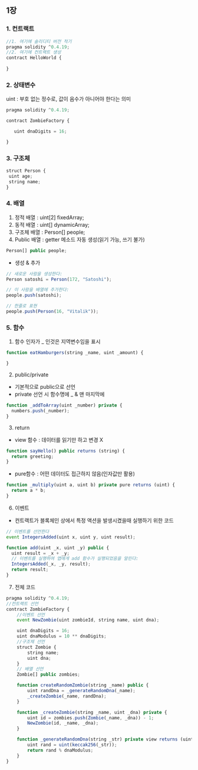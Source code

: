 ## 1장
 
### 1. 컨트랙트
```javascript
//1. 여기에 솔리디티 버전 적기
pragma solidity ^0.4.19;
//2. 여기에 컨트랙트 생성
contract HelloWorld {
    
}
```

### 2. 상태변수
 uint : 부호 없는 정수로, 값이 음수가 아니어야 한다는 의미
 ```javascript
 pragma solidity ^0.4.19;

contract ZombieFactory {

    uint dnaDigits = 16;

}
```

### 3. 구조체
 ```javascript
struct Person {
  uint age;
  string name;
}
```

### 4. 배열
1. 정적 배열 : uint[2] fixedArray;
2. 동적 배열 : uint[] dynamicArray;
3. 구조체 배열 : Person[] people;
4. Public 배열 : getter 메소드 자동 생성(읽기 가능, 쓰기 불가)
```javascript
Person[] public people;
```
- 생성 & 추가
```javascript
// 새로운 사람을 생성한다:
Person satoshi = Person(172, "Satoshi");

// 이 사람을 배열에 추가한다:
people.push(satoshi);
```
```javascript
// 한줄로 표현
people.push(Person(16, "Vitalik"));
```


### 5. 함수
1. 함수 인자가 _ 인것은 지역변수임을 표시
```javascript
function eatHamburgers(string _name, uint _amount) {

}
```
2. public/private
- 기본적으로 public으로 선언
- private 선언 시 함수명에 _ & 맨 마지막에
```javascript
function _addToArray(uint _number) private {
  numbers.push(_number);
}
```

3. return
- view 함수 : 데이터를 읽기만 하고 변경 X
```javascript
function sayHello() public returns (string) {
  return greeting;
}
```

- pure함수 : 어떤 데이터도 접근하지 않음(인자값만 활용)
```javascript
function _multiply(uint a, uint b) private pure returns (uint) {
  return a * b;
}
```

6. 이벤트
- 컨트랙트가 블록체인 상에서 특정 액션을 발생시켰을때 실행하기 위한 코드
```javascript
// 이벤트를 선언한다
event IntegersAdded(uint x, uint y, uint result);

function add(uint _x, uint _y) public {
  uint result = _x + _y;
  // 이벤트를 실행하여 앱에게 add 함수가 실행되었음을 알린다:
  IntegersAdded(_x, _y, result);
  return result;
}
```

7. 전체 코드
```javascript
pragma solidity ^0.4.19;
//컨트랙트 선언
contract ZombieFactory {
    //이벤트 선언
    event NewZombie(uint zombieId, string name, uint dna);

    uint dnaDigits = 16;
    uint dnaModulus = 10 ** dnaDigits;
    //구조체 선언
    struct Zombie {
        string name;
        uint dna;
    }
    // 배열 선언
    Zombie[] public zombies;

    function createRandomZombie(string _name) public {
        uint randDna = _generateRandomDna(_name);
        _createZombie(_name, randDna);
    }

    function _createZombie(string _name, uint _dna) private {
        uint id = zombies.push(Zombie(_name, _dna)) - 1;
        NewZombie(id, _name, _dna);
    }

    function _generateRandomDna(string _str) private view returns (uint) {
        uint rand = uint(keccak256(_str));
        return rand % dnaModulus;
    }
}
```